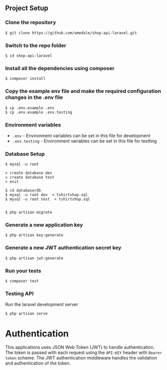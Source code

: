 

## Project Setup

### Clone the repository
```
$ git clone https://github.com/omedale/shop-api-laravel.git
```

### Switch to the repo folder
```
$ cd shop-api-laravel
```

### Install all the dependencies using composer
```
$ composer install
```

### Copy the example env file and make the required configuration changes in the .env file
```
$ cp .env.example .env
$ cp .env.example .env.testing
```

### Environment variables

- `.env` - Environment variables can be set in this file for development
- `.env.testing` - Environment variables can be set in this file for testting

### Database Setup
```
$ mysql -u root

> create database dev
> create database test
> exit

$ cd database/db
$ mysql -u root dev  < tshirtshop.sql
$ mysql -u root test  < tshirtshop.sql


$ php artisan migrate
```

### Generate a new application key
```
$ php artisan key:generate
```

### Generate a new JWT authentication secret key
```
$ php artisan jwt:generate
```

### Run your tests
```
$ composer test
```

### Testing API

Run the laravel development server
```
$ php artisan serve
```

# Authentication
 
This applications uses JSON Web Token (JWT) to handle authentication. The token is passed with each request using the `API-KEY` header with `Bearer token` scheme. The JWT authentication middleware handles the validation and authentication of the token.
